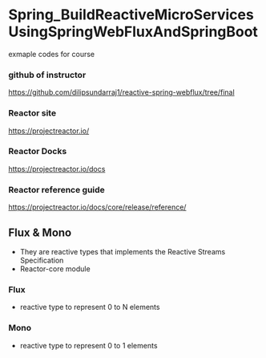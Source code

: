 # Spring_BuildReactiveMicroServicesUsingSpringWebFluxAndSpringBoot
exmaple codes for course

### github of instructor
https://github.com/dilipsundarraj1/reactive-spring-webflux/tree/final

### Reactor site
https://projectreactor.io/

### Reactor Docks
https://projectreactor.io/docs

### Reactor reference guide
https://projectreactor.io/docs/core/release/reference/

## Flux & Mono
 - They are reactive types that implements the Reactive Streams Specification
 - Reactor-core module

### Flux
 - reactive type to represent 0 to N elements

### Mono
 - reactive type to represent 0 to 1 elements
